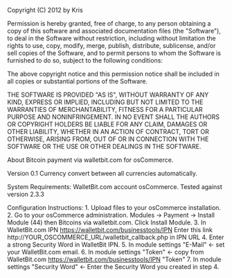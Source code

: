 Copyright (C) 2012 by Kris

Permission is hereby granted, free of charge, to any person obtaining a copy
of this software and associated documentation files (the "Software"), to deal
in the Software without restriction, including without limitation the rights
to use, copy, modify, merge, publish, distribute, sublicense, and/or sell
copies of the Software, and to permit persons to whom the Software is
furnished to do so, subject to the following conditions:

The above copyright notice and this permission notice shall be included in
all copies or substantial portions of the Software.

THE SOFTWARE IS PROVIDED "AS IS", WITHOUT WARRANTY OF ANY KIND, EXPRESS OR
IMPLIED, INCLUDING BUT NOT LIMITED TO THE WARRANTIES OF MERCHANTABILITY,
FITNESS FOR A PARTICULAR PURPOSE AND NONINFRINGEMENT. IN NO EVENT SHALL THE
AUTHORS OR COPYRIGHT HOLDERS BE LIABLE FOR ANY CLAIM, DAMAGES OR OTHER
LIABILITY, WHETHER IN AN ACTION OF CONTRACT, TORT OR OTHERWISE, ARISING FROM,
OUT OF OR IN CONNECTION WITH THE SOFTWARE OR THE USE OR OTHER DEALINGS IN
THE SOFTWARE.

About
	Bitcoin payment via walletbit.com for osCommerce.

Version 0.1
	Currency convert between all currencies automatically.
	
System Requirements:
	WalletBit.com account
	osCommerce. Tested against version 2.3.3
  
Configuration Instructions:
	1. Upload files to your osCommerce installation.
	2. Go to your osCommerce administration. Modules -> Payment -> Install Module (44) then Bitcoins via walletbit.com. Click Install Module.
	3. In WalletBit.com IPN https://walletbit.com/businesstools/IPN Enter this link http://YOUR_OSCOMMERCE_URL/walletbit_callback.php in IPN URL
	4. Enter a strong Security Word in WalletBit IPN.
	5. In module settings "E-Mail" <- set your WalletBit.com email.
	6. In module settings "Token" <- copy from WalletBit.com https://walletbit.com/businesstools/IPN "Token"
	7. In module settings "Security Word" <- Enter the Security Word you created in step 4.